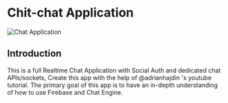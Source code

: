 # Chit-chat Application

![Chat Application](https://i.ibb.co/GJwyy9m/Bv9-Js3-QLOLY-HD.jpg)

## Introduction

This is a full Realtime Chat Application with Social Auth and dedicated chat APIs/sockets, Create this app with the help of @adrianhajdin 's youtube tutorial. The primary goal of this app is to have an in-depth understanding of how to use Firebase and Chat Engine.


